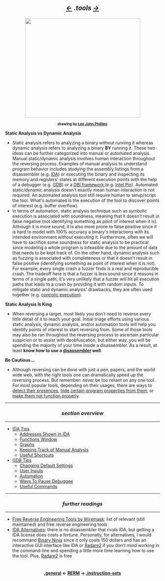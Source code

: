 ## *<p align='center'><a href="/contents/general/general.md"><-</a>  .tools  <a href="/contents/instruction-sets/instruction-sets.md">-></a></p>*

<div align='center'>
<img src="https://github.com/yellowbyte/reverse-engineering-reference-manual/blob/master/images/tools/tools.jpg" width="375" height="322">
<p align='center'><sub><strong>drawing by <a href="http://www.leejohnphillips.com/">Lee John Phillips</a></strong></sub></p>
</div>

__Static Analysis vs Dynamic Analysis__
* Static analysis refers to analyzing a binary without running it whereas dynamic analysis refers to analyzing a binary __BY__ running it. These two ideas can be further categorized into manual or automated analysis. Manual static/dynamic analysis involves human interaction throughout the reversing process. Examples of manual analysis to understand program behavior includes studying the assembly listings from a disassembler (e.g. [IDA](https://github.com/yellowbyte/reverse-engineering-reference-manual/blob/master/contents/tools/IDA_Tips.md)) or executing the binary and inspecting its memory and registers' states at different execution points with the help of a debugger (e.g. [GDB](https://github.com/yellowbyte/reverse-engineering-reference-manual/blob/master/contents/tools/GDB_Tips.md)) or a [DBI framework ](http://deniable.org/reversing/binary-instrumentation) (e.g. [Intel Pin](https://software.intel.com/en-us/articles/pin-a-dynamic-binary-instrumentation-tool)). Automated static/dynamic analysis doesn't exactly mean human interaction is not required. An automated analysis tool still require human to setup/script the tool. What's automated is the execution of the tool to discover points of interest (e.g. buffer overflow). 
* In terms of automation, static analysis technique such as symbolic execution is associated with soundness, meaning that it doesn't result in false negative (not identifying something as point of interest when it is). Although it is more sound, it is also more prone to false positive since it is hard to model with 100% accuracy a binary's interactions with its intended environment without executing it. Furthermore, often we will have to sacrifice some soundness for static analysis to be practical since modeling a whole program is infeasible due to the amount of data that needs to be kept track of. On the other hand, dynamic analysis such as fuzzing is associated with completeness or that it doesn't result in false positive (identifying something as point of interest when it is not). For example, every single crash a fuzzer finds is a real and reproducible crash. The tradeoff here is that a fuzzer is less sound since it reasons in terms of a single path; it's very unlikely that a fuzzer will hit all execution paths that leads to a crash by providing it with random inputs. To mitigate static and dynamic analysis' drawbacks, they are often used together (e.g. [concolic execution](https://en.wikipedia.org/wiki/Concolic_testing)).

__Static Analysis Is King__
* When reversing a target, most likely you don't need to reverse every little detail of it to reach your goal. Initial triage efforts using various static analysis, dynamic analysis, and/or automation tools will help you identify points of interest to start reversing from. Some of those tools may also be ran throughout the reversing process to ascertain particular suspicion or to assist with deobfuscation, but either way, you will be spending the majority of your time inside a disassembler. As a result, at least __know how to use a [disassembler](https://github.com/yellowbyte/reverse-engineering-reference-manual/blob/master/contents/tools/IDA_Tips.md) well__.

__Be Cautious...__
* Although reversing can be done with just a pen, papers, and the world wide web, with the right tools one can dramatically speed up the reversing process. But remember: never be too reliant on any one tool. For most popular tools, depending on their usages, there are ways to [detect their presences](https://github.com/yellowbyte/reverse-engineering-reference-manual/blob/master/contents/anti-analysis/Anti-Debugging.md#-using-functions-from-dynamically-linked-libraries-to-detect-debuggers-presence-), [hide certain program properties from them](http://www.hexacorn.com/blog/2018/01/04/yet-another-way-to-hide-from-sysinternals-tools/), or [make them not function properly](https://github.com/yellowbyte/reverse-engineering-reference-manual/blob/master/contents/anti-analysis/Anti-Disassembly.md#-parser-differential-attack-file-format-hacks-).

---
### *<p align='center'> section overview </p>*
---
* [IDA Tips](IDA_Tips.md)
  * [Addresses Shown In IDA](IDA_Tips.md#-addresses-shown-in-ida-)
  * [Functions Window](IDA_Tips.md#-functions-window-)
  * [Graphs](IDA_Tips.md#-graphs-)
  * [Keeping Track of Manual Analysis](IDA_Tips.md#-keeping-track-of-manual-analysis-)
  * [Useful Shortcuts](IDA_Tips.md#-useful-shortcuts-)
* [GDB Tips](GDB_Tips.md)
  * [Changing Default Settings](GDB_Tips.md#-changing-default-settings-)
  * [User Inputs](GDB_Tips.md#-user-inputs-)
  * [Automation](GDB_Tips.md#-automation-)
  * [Ways To Pause Debuggee](GDB_Tips.md#-ways-to-pause-debuggee-)
  * [Useful Commands](GDB_Tips.md#-useful-commands-)

---
### *<p align='center'> further readings </p>*
---
* [Free Reverse Engineering Tools by Wiremask](https://wiremask.eu/articles/free-reverse-engineering-tools/): list of relevant (still maintained) and free reverse engineering tools
* [IDA Alternatives](https://reverseengineering.stackexchange.com/questions/1817/is-there-any-disassembler-to-rival-ida-pro): there is no disassembler that rivals IDA, but getting a IDA license does costs a fortune. Personally, for alternatives, I would recommand [Binary Ninja](https://binary.ninja/) since it only costs 150 dollars and has an interactive GUI interface like IDA or [Radare2](https://github.com/radare/radare2) if you don't mind working in the command-line and spending a little more time learning how to use the tool. Plus, [Radare2](https://github.com/radare/radare2) is free

#
<strong><p align='center'><a href="/contents/general/general.md">.general</a> <- <a href="/README.md#-reverse-engineering-reference-manual-beta-">RERM</a> -> <a href="/contents/instruction-sets/instruction-sets.md">.instruction-sets</a></p></strong>
